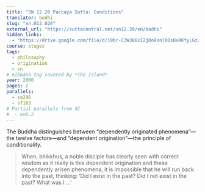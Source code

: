 ```yaml
---
title: "SN 12.20 Paccaya Sutta: Conditions"
translator: bodhi
slug: "sn.012.020"
external_url: "https://suttacentral.net/sn12.20/en/bodhi"
hidden_links:
  - "https://drive.google.com/file/d/19br-C3W386xIZjDo9snl0Os8xRKfyLGz/view?usp=drivesdk"
course: stages
tags:
  - philosophy
  - origination
  - sn
# nibbana tag covered by *The Island*
year: 2000
pages: 2
parallels:
  - sa296
  - sf163
# Partial parallels from SC
#  - kv6.2
---
```


The Buddha distinguishes between “dependently originated phenomena”—the twelve factors—and “dependent origination”—the principle of conditionality.

> When, bhikkhus, a noble disciple has clearly seen with correct wisdom as it really is this dependent origination and these dependently arisen phenomena, it is impossible that he will run back into the past, thinking: ‘Did I exist in the past? Did I not exist in the past? What was I ...’
